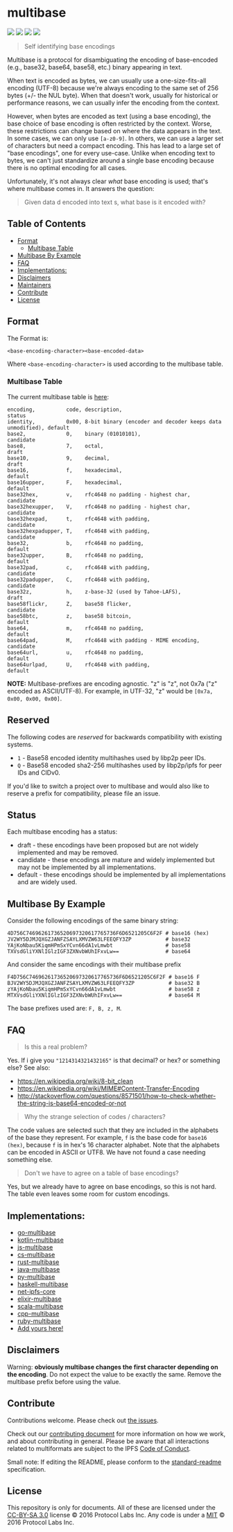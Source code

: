 # multibase

[![](https://img.shields.io/badge/made%20by-Protocol%20Labs-blue.svg?style=flat-square)](http://ipn.io)
[![](https://img.shields.io/badge/project-multiformats-blue.svg?style=flat-square)](https://github.com/multiformats/multiformats)
[![](https://img.shields.io/badge/freenode-%23ipfs-blue.svg?style=flat-square)](https://webchat.freenode.net/?channels=%23ipfs)
[![](https://img.shields.io/badge/readme%20style-standard-brightgreen.svg?style=flat-square)](https://github.com/RichardLitt/standard-readme)

> Self identifying base encodings

Multibase is a protocol for disambiguating the encoding of base-encoded (e.g.,
base32, base64, base58, etc.) binary appearing in text.

When text is encoded as bytes, we can usually use a one-size-fits-all encoding
(UTF-8) because we're always encoding to the same set of 256 bytes (+/- the NUL
byte). When that doesn't work, usually for historical or performance reasons, we
can usually infer the encoding from the context.

However, when bytes are encoded as text (using a base encoding), the base choice
of base encoding is often restricted by the context. Worse, these restrictions
can change based on where the data appears in the text. In some cases, we can
only use `[a-z0-9]`. In others, we can use a larger set of characters but need a
compact encoding. This has lead to a large set of "base encodings", one for
every use-case. Unlike when encoding text to bytes, we can't just standardize
around a single base encoding because there is no optimal encoding for all
cases.

Unfortunately, it's not always clear *what* base encoding is used; that's where
multibase comes in. It answers the question:

> Given data d encoded into text s, what base is it encoded with?

## Table of Contents

- [Format](#format)
  - [Multibase Table](#multibase-table)
- [Multibase By Example](#multibase-by-example)
- [FAQ](#faq)
- [Implementations:](#implementations)
- [Disclaimers](#disclaimers)
- [Maintainers](#maintainers)
- [Contribute](#contribute)
- [License](#license)

## Format

The Format is:

```
<base-encoding-character><base-encoded-data>
```

Where `<base-encoding-character>` is used according to the multibase table.

### Multibase Table

The current multibase table is [here](multibase.csv):

```
encoding,          code, description,                                              status
identity,          0x00, 8-bit binary (encoder and decoder keeps data unmodified), default
base2,             0,    binary (01010101),                                        candidate
base8,             7,    octal,                                                    draft
base10,            9,    decimal,                                                  draft
base16,            f,    hexadecimal,                                              default
base16upper,       F,    hexadecimal,                                              default
base32hex,         v,    rfc4648 no padding - highest char,                        candidate
base32hexupper,    V,    rfc4648 no padding - highest char,                        candidate
base32hexpad,      t,    rfc4648 with padding,                                     candidate
base32hexpadupper, T,    rfc4648 with padding,                                     candidate
base32,            b,    rfc4648 no padding,                                       default
base32upper,       B,    rfc4648 no padding,                                       default
base32pad,         c,    rfc4648 with padding,                                     candidate
base32padupper,    C,    rfc4648 with padding,                                     candidate
base32z,           h,    z-base-32 (used by Tahoe-LAFS),                           draft
base58flickr,      Z,    base58 flicker,                                           candidate
base58btc,         z,    base58 bitcoin,                                           default
base64,            m,    rfc4648 no padding,                                       default
base64pad,         M,    rfc4648 with padding - MIME encoding,                     candidate
base64url,         u,    rfc4648 no padding,                                       default
base64urlpad,      U,    rfc4648 with padding,                                     default
```

**NOTE:** Multibase-prefixes are encoding agnostic. "z" is "z", not 0x7a ("z" encoded as ASCII/UTF-8). For example, in UTF-32, "z" would be `[0x7a, 0x00, 0x00, 0x00]`.

## Reserved

The following codes are _reserved_ for backwards compatibility with existing systems.

* `1` - Base58 encoded identity multihashes used by libp2p peer IDs.
* `Q` - Base58 encoded sha2-256 multihashes used by libp2p/ipfs for peer IDs and CIDv0.

If you'd like to switch a project over to multibase and would also like to
reserve a prefix for compatibility, please file an issue.

## Status

Each multibase encoding has a status:

* draft - these encodings have been proposed but are not widely implemented and may be removed.
* candidate - these encodings are mature and widely implemented but may not be implemented by all implementations.
* default - these encodings should be implemented by all implementations and are widely used.

## Multibase By Example

Consider the following encodings of the same binary string:

```
4D756C74696261736520697320617765736F6D6521205C6F2F # base16 (hex)
JV2WY5DJMJQXGZJANFZSAYLXMVZW63LFEEQFY3ZP           # base32
YAjKoNbau5KiqmHPmSxYCvn66dA1vLmwbt                 # base58
TXVsdGliYXNlIGlzIGF3ZXNvbWUhIFxvLw==               # base64
```

And consider the same encodings with their multibase prefix

```
F4D756C74696261736520697320617765736F6D6521205C6F2F # base16 F
BJV2WY5DJMJQXGZJANFZSAYLXMVZW63LFEEQFY3ZP           # base32 B
zYAjKoNbau5KiqmHPmSxYCvn66dA1vLmwbt                 # base58 z
MTXVsdGliYXNlIGlzIGF3ZXNvbWUhIFxvLw==               # base64 M
```

The base prefixes used are: `F, B, z, M`.


## FAQ

> Is this a real problem?

Yes. If i give you `"1214314321432165"` is that decimal? or hex? or something else? See also:
- https://en.wikipedia.org/wiki/8-bit_clean
- https://en.wikipedia.org/wiki/MIME#Content-Transfer-Encoding
- http://stackoverflow.com/questions/8571501/how-to-check-whether-the-string-is-base64-encoded-or-not

> Why the strange selection of codes / characters?

The code values are selected such that they are included in the alphabets of the base they represent. For example, `f` is the base code for `base16 (hex)`, because `f` is in hex's 16 character alphabet. Note that the alphabets can be encoded in ASCII or UTF8. We have not found a case needing something else.

> Don't we have to agree on a table of base encodings?

Yes, but we already have to agree on base encodings, so this is not hard. The table even leaves some room for custom encodings.

## Implementations:

- [go-multibase](//github.com/multiformats/go-multibase)
- [kotlin-multibase](//github.com/changjiashuai/kotlin-multibase)
- [js-multibase](//github.com/multiformats/js-multibase)
- [cs-multibase](//github.com/tabrath/cs-multibase)
- [rust-multibase](//github.com/multiformats/rust-multibase)
- [java-multibase](//github.com/multiformats/java-multibase)
- [py-multibase](//github.com/multiformats/py-multibase)
- [haskell-multibase](//github.com/multiformats/haskell-multibase)
- [net-ipfs-core](//github.com/richardschneider/net-ipfs-core)
- [elixir-multibase](//github.com/nocursor/ex-multibase)
- [scala-multibase](//github.com/fluency03/scala-multibase)
- [cpp-multibase](//github.com/cpp-ipfs/cpp-multibase)
- [ruby-multibase](//github.com/sleeplessbyte/ruby-multibase)
- [Add yours here!](//github.com/multiformats/multibase/edit/master/README.md)


## Disclaimers

Warning: **obviously multibase changes the first character depending on the encoding**. Do not expect the value to be exactly the same. Remove the multibase prefix before using the value.

## Contribute

Contributions welcome. Please check out [the issues](https://github.com/multiformats/multibase/issues).

Check out our [contributing document](https://github.com/multiformats/multiformats/blob/master/contributing.md) for more information on how we work, and about contributing in general. Please be aware that all interactions related to multiformats are subject to the IPFS [Code of Conduct](https://github.com/ipfs/community/blob/master/code-of-conduct.md).

Small note: If editing the README, please conform to the [standard-readme](https://github.com/RichardLitt/standard-readme) specification.

## License

This repository is only for documents. All of these are licensed under the [CC-BY-SA 3.0](https://ipfs.io/ipfs/QmVreNvKsQmQZ83T86cWSjPu2vR3yZHGPm5jnxFuunEB9u) license © 2016 Protocol Labs Inc. Any code is under a [MIT](LICENSE) © 2016 Protocol Labs Inc.

